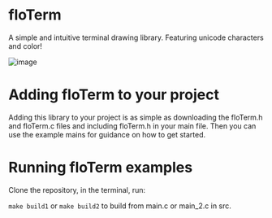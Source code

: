 # floTerm
A simple and intuitive terminal drawing library. Featuring unicode characters and color!

![image](https://github.com/abuharth/floTerm/assets/145587343/f2865f83-4f92-497a-ad0f-c3c4707b0cce)

# Adding floTerm to your project
Adding this library to your project is as simple as downloading the floTerm.h and floTerm.c files
and including floTerm.h in your main file. Then you can use the example mains for guidance on how to get started.

# Running floTerm examples
Clone the repository, in the terminal, run:

`make build1` or `make build2` to build from main.c or main_2.c in src.
